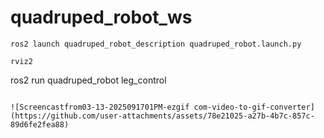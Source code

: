 # quadruped_robot_ws
```
ros2 launch quadruped_robot_description quadruped_robot.launch.py 
```
```
rviz2
```
ros2 run quadruped_robot leg_control 
```

![Screencastfrom03-13-2025091701PM-ezgif com-video-to-gif-converter](https://github.com/user-attachments/assets/78e21025-a27b-4b7c-857c-89d6fe2fea88)
